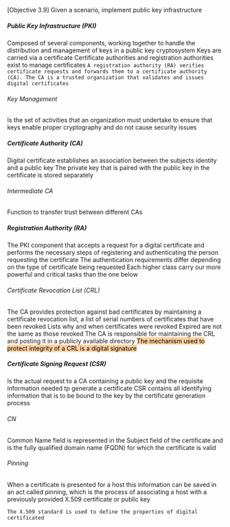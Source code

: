 [Objective 3.9] Given a scenario, implement public key infrastructure
##### Public Key Infrastructure (PKI)
Composed of several components, working together to handle the distribution and management of keys in a public key cryptosystem
Keys are carried via a certificate
Certificate authorities and registration authorities exist to manage certificates
`A registration authority (RA) verifies certificate requests and forwards them to a certificate authority (CA). The CA is a trusted organization that validates and issues digital certificates`
###### Key Management
Is the set of activities that an organization must undertake to ensure that keys enable proper cryptography and do not cause security issues
##### Certificate Authority (CA)
Digital certificate establishes an association between the subjects identity and a public key
The private key that is paired with the public key in the certificate is stored separately
###### Intermediate CA
Function to transfer trust between different CAs
##### Registration Authority (RA)
The PKI component that accepts a request for a digital certificate and performs the necessary steps of registering and authenticating the person requesting the certificate
The authentication requirements differ depending on the type of certificate being requested
Each higher class carry our more powerful and critical tasks than the one below
###### Certificate Revocation List (CRL)
The CA provides protection against bad certificates by maintaining a certificate revocation list, a list of serial numbers of certificates that have been revoked
Lists why and when certificates were revoked
Expired are not the same as those revoked
The CA is responsible for maintaining the CRL and posting it in a publicly available directory
<mark style="background: #FFB86CA6;">The mechanism used to protect integrity of a CRL is a digital signature</mark>
##### Certificate Signing Request (CSR)
Is the actual request to a CA containing a public key and the requisite information needed tp generate a certificate
CSR contains all identifying information that is to be bound to the key by the certificate generation process
###### CN
Common Name field is represented in the Subject field  of the certificate and is the fully qualified domain name (FQDN) for which the certificate is valid
###### Pinning
When a certificate is presented for a host this information can be saved in an act called pinning, which is the process of associating a host with a previously provided X.509 certificate or public key

`The X.509 standard is used to define the properties of digital certificated`